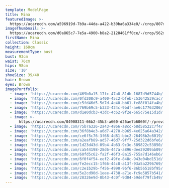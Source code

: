 ```yaml
---
template: ModelPage
title: Mina
featuredImage: >-
  https://ucarecdn.com/a596919d-7b9a-44da-a422-b30ba6a334e0/-/crop/807x491/0,196/-/preview/
imageThumbnail: >-
  https://ucarecdn.com/d0a865c7-7e5a-4900-b8a2-2128461ff0ce/-/crop/562x677/116,98/-/preview/
firstName: Mina
collection: Classic
height: 168cm
measurementType: bust
bust: 93cm
waist: 76cm
hips: 98cm
size: '10'
shoeSize: 39/40
hair: Brown
eyes: Brown
imagePortfolio:
  - image: 'https://ucarecdn.com/469b0a15-17fc-47a8-81db-1687d9d5744b/'
  - image: 'https://ucarecdn.com/0fd208c9-a400-45c2-bfeb-c53642539cac/'
  - image: 'https://ucarecdn.com/c5fd46d5-5d7d-4e40-bb61-fe88f014fa4b/'
  - image: 'https://ucarecdn.com/769b69c5-b333-424c-9bdf-ae6c17763206/'
  - image: 'https://ucarecdn.com/d1e0dcb3-43dc-4c62-9f2e-665c75e15d1d/'
  - image: >-
      https://ucarecdn.com/04908311-66b2-45b3-a660-d26ae7b6060f/-/preview/-/rotate/90/
  - image: 'https://ucarecdn.com/75b7a326-2a43-4866-a8cc-b8d58522c7f4/'
  - image: 'https://ucarecdn.com/36f8b4e3-a6d7-4278-b965-4e025a64a342/'
  - image: 'https://ucarecdn.com/ce6f5c76-3f68-4d81-bbc2-26498b2e8019/'
  - image: 'https://ucarecdn.com/a2eafb89-ad57-46d7-9ff7-25d322d6bfe6/'
  - image: 'https://ucarecdn.com/1d23d43d-09b4-4b63-9c3e-589822c53850/'
  - image: 'https://ucarecdn.com/ca544198-28d6-447a-a896-dee29209ab09/'
  - image: 'https://ucarecdn.com/60fd5c62-fa2f-46f3-8a15-755a7d146eb6/'
  - image: 'https://ucarecdn.com/6f0f4f54-eef2-49fe-848c-943e04bd151d/'
  - image: 'https://ucarecdn.com/fe2ecc15-1f66-44c8-a13f-93a5a2296769/'
  - image: 'https://ucarecdn.com/c2e1b29b-f456-4990-96f6-86b56518bf95/'
  - image: 'https://ucarecdn.com/5e2cd90d-1eee-4738-a71e-fc9e5857b541/'
  - image: 'https://ucarecdn.com/28326e9d-8b43-4c0f-9d04-59def79fcb49/'
---
```


